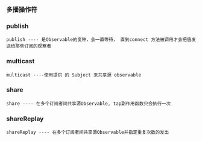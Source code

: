 ### 多播操作符

### publish

`publish ---- 是Observable的变种，会一直等待， 直到connect 方法被调用才会把值发送给那些订阅的观察者`

<code src="../code/operators/multicast/publish.tsx"></code>

### multicast

`multicast ----使用提供 的 Subject 来共享源 observable`

<code src="../code/operators/multicast/multicast.tsx"></code>

### share

`share ---- 在多个订阅者间共享源Observable, tap副作用函数只会执行一次`

<code src="../code/operators/multicast/share.tsx"></code>

### shareReplay

`shareReplay ---- 在多个订阅者间共享源Observable并指定重复次数的发出`

<code src="../code/operators/multicast/shareReplay.tsx"></code>
